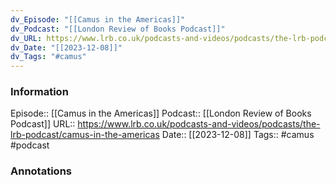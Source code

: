 ```yaml
---
dv_Episode: "[[Camus in the Americas]]"
dv_Podcast: "[[London Review of Books Podcast]]"
dv_URL: https://www.lrb.co.uk/podcasts-and-videos/podcasts/the-lrb-podcast/camus-in-the-americas
dv_Date: "[[2023-12-08]]"
dv_Tags: "#camus"
---
```

### Information

Episode:: [[Camus in the Americas]]
Podcast:: [[London Review of Books Podcast]]
URL:: https://www.lrb.co.uk/podcasts-and-videos/podcasts/the-lrb-podcast/camus-in-the-americas
Date:: [[2023-12-08]]
Tags:: #camus 
#podcast


### Annotations

